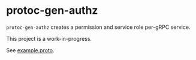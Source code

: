 # protoc-gen-authz


`protoc-gen-authz` creates a permission and service role per-gRPC service.

This project is a work-in-progress.

See [example.proto](./examplepb/example.proto).

